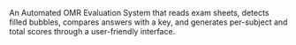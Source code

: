 An Automated OMR Evaluation System that reads exam sheets, detects filled bubbles, compares answers with a key, and generates per-subject and total scores through a user-friendly interface.

